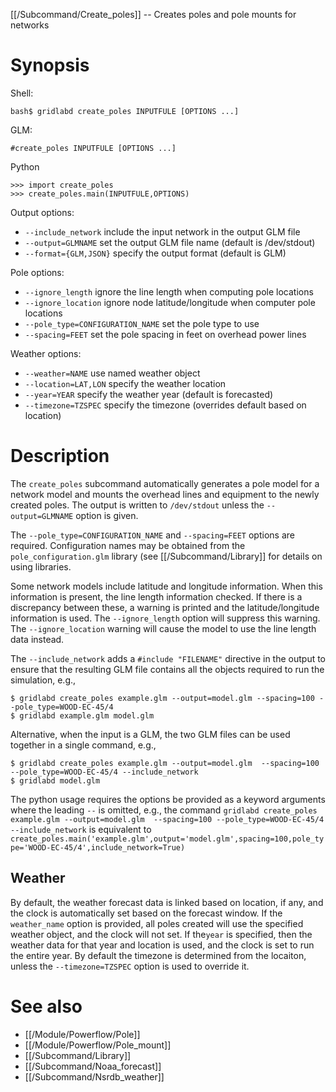 [[/Subcommand/Create_poles]] -- Creates poles and pole mounts for networks

# Synopsis

Shell:

~~~
bash$ gridlabd create_poles INPUTFULE [OPTIONS ...]
~~~

GLM:

~~~
#create_poles INPUTFULE [OPTIONS ...]
~~~

Python

~~~
>>> import create_poles
>>> create_poles.main(INPUTFULE,OPTIONS)
~~~

Output options:

  * `--include_network`                 include the input network in the output GLM file
  * `--output=GLMNAME`                  set the output GLM file name (default is /dev/stdout)
  * `--format={GLM,JSON}`               specify the output format (default is GLM)

Pole options:

  * `--ignore_length`                   ignore the line length when computing pole locations
  * `--ignore_location`                 ignore node latitude/longitude when computer pole locations
  * `--pole_type=CONFIGURATION_NAME`    set the pole type to use
  * `--spacing=FEET`                    set the pole spacing in feet on overhead power lines

Weather options:

  * `--weather=NAME`                    use named weather object
  * `--location=LAT,LON`                specify the weather location
  * `--year=YEAR`                       specify the weather year (default is forecasted)
  * `--timezone=TZSPEC`                 specify the timezone (overrides default based on location)

# Description

The `create_poles` subcommand automatically generates a pole model for a network model and
mounts the overhead lines and equipment to the newly created poles.  The output is written to
`/dev/stdout` unless the `--output=GLMNAME` option is given.

The `--pole_type=CONFIGURATION_NAME` and `--spacing=FEET` options are required.  Configuration names
may be obtained from the `pole_configuration.glm` library (see [[/Subcommand/Library]] for details
on using libraries.

Some network models include latitude and longitude information.  When this information is present,
the line length information checked.  If there is a discrepancy between these, a warning is printed
and the latitude/longitude information is used.  The `--ignore_length` option will suppress this
warning. The `--ignore_location` warning will cause the model to use the line length data instead.

The `--include_network` adds a `#include "FILENAME"` directive in the output to ensure that the 
resulting GLM file contains all the objects required to run the simulation, e.g.,

~~~
$ gridlabd create_poles example.glm --output=model.glm --spacing=100 --pole_type=WOOD-EC-45/4
$ gridlabd example.glm model.glm
~~~

Alternative, when the input is a GLM, the two GLM files can be used together in a single command, e.g.,

~~~
$ gridlabd create_poles example.glm --output=model.glm  --spacing=100 --pole_type=WOOD-EC-45/4 --include_network
$ gridlabd model.glm
~~~

The python usage requires the options be provided as a keyword arguments where the leading `--` is
omitted, e.g., the command `gridlabd create_poles example.glm --output=model.glm  --spacing=100 --pole_type=WOOD-EC-45/4 --include_network` is equivalent to `create_poles.main('example.glm',output='model.glm',spacing=100,pole_type='WOOD-EC-45/4',include_network=True)`

## Weather

By default, the weather forecast data is linked based on location, if any, and the clock is automatically set based on the forecast window.  If the `weather_name` option is provided, all poles created will use the specified weather object, and the clock will not set.  If the`year` is specified, then the weather data for that year and location is used, and the clock is set to run the entire year.  By default the timezone is determined from the locaiton, unless the `--timezone=TZSPEC` option is used to override it.

# See also

* [[/Module/Powerflow/Pole]]
* [[/Module/Powerflow/Pole_mount]]
* [[/Subcommand/Library]]
* [[/Subcommand/Noaa_forecast]]
* [[/Subcommand/Nsrdb_weather]]
